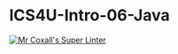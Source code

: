 # ICS4U-Intro-06-Java

[![Mr Coxall's Super Linter](https://github.com/KaitlynIp64/ICS4U-Intro-06-Java/workflows/Mr%20Coxall's%20Super%20Linter/badge.svg)](https://github.com/KaitlynIp64/ICS4U-Intro-06-Java/actions/)
